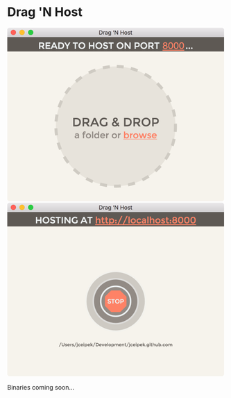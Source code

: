 Drag 'N Host
============

![Ready](images/main-interface.png)
![Go](images/hosting-interface.png)

Binaries coming soon...
